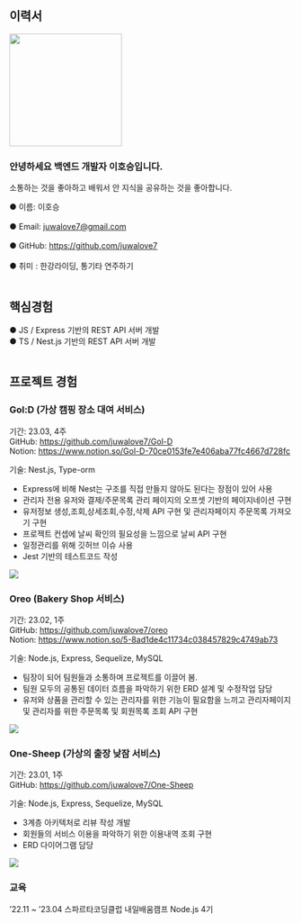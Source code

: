 ## 이력서

<img src="https://user-images.githubusercontent.com/118159213/230006689-5db532ab-b24d-4a6a-970e-8fa5ec6c289e.jpg" width="200" height="200">

### 안녕하세요 백엔드 개발자 이호승입니다. <br>
소통하는 것을 좋아하고 배워서 안 지식을 공유하는 것을 좋아합니다. <br>

  ● 이름: 이호승 <br><br>
  ● Email: juwalove7@gmail.com <br><br>
  ● GitHub: https://github.com/juwalove7 <br><br>
  ● 취미 : 한강라이딩, 통기타 연주하기 <br><br>
  
## 핵심경험
  ● JS / Express 기반의 REST API 서버 개발 <br>
  ● TS / Nest.js 기반의 REST API 서버 개발 <br><br>
  
## 프로젝트 경험
### Gol:D (가상 캠핑 장소 대여 서비스)<br>
기간: 23.03, 4주 <br> 
GitHub: https://github.com/juwalove7/Gol-D  <br>
Notion: https://www.notion.so/Gol-D-70ce0153fe7e406aba77fc4667d728fc  <br>

기술: Nest.js, Type-orm

-	Express에 비해 Nest는 구조를 직접 만들지 않아도 된다는 장점이 있어 사용
-	관리자 전용 유저와 결제/주문목록 관리 페이지의 오프셋 기반의 페이지네이션 구현
-	유저정보 생성,조회,상세조회,수정,삭제 API 구현 및 관리자페이지 주문목록 가져오기 구현
-	프로젝트 컨셉에 날씨 확인의 필요성을 느낌으로 날씨 API 구현
-	일정관리를 위해 깃허브 이슈 사용
-	Jest 기반의 테스트코드 작성
<img src = "https://user-images.githubusercontent.com/118159213/230012876-bce6b22b-7103-44b7-80e0-f85f5b7dcdd8.png">
<br>

### Oreo (Bakery Shop 서비스)
기간: 23.02, 1주  <br>
GitHub: https://github.com/juwalove7/oreo  <br>
Notion: https://www.notion.so/5-8ad1de4c11734c038457829c4749ab73  <br>

기술: Node.js, Express, Sequelize, MySQL

-	팀장이 되어 팀원들과 소통하며 프로젝트를 이끌어 봄.
-	팀원 모두의 공통된 데이터 흐름을 파악하기 위한 ERD 설계 및 수정작업 담당
-	유저와 상품을 관리할 수 있는 관리자를 위한 기능이 필요함을 느끼고 관리자페이지 및 관리자를 위한 주문목록 및 회원목록 조회 API 구현
<img src = "https://user-images.githubusercontent.com/118159213/230013102-cbee014f-67fe-4770-87e9-ec1e7877293d.png">
<br>

### One-Sheep (가상의 출장 낮잠 서비스)
기간: 23.01, 1주  <br>
GitHub: https://github.com/juwalove7/One-Sheep  <br>

기술: Node.js, Express, Sequelize, MySQL  <br>

-	3계층 아키텍처로 리뷰 작성 개발
-	회원들의 서비스 이용을 파악하기 위한 이용내역 조회 구현
-	ERD 다이어그램 담당
<img src = "https://user-images.githubusercontent.com/118159213/230013273-310546cd-6104-4a1d-bdbc-d7ef2a639e26.png">
<br>

### 교육
’22.11 ~ ’23.04   스파르타코딩클럽 내일배움캠프 Node.js 4기
